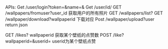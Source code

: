 APIs:
Get /user/login?token=&name=&
Get /user/id/
GET /wallpapers/fromuser?user_id
获取用户的所有照片
GET /wallpapers/list?
GET /wallpaper/download?wallpaperid
下载对应
Post /wallpaper/upload?user
return json 

GET /likes? wallpaperid 
获取某个壁纸的点赞数
POST /like?wallpaperid=&userid=
userid为某个壁纸点赞

